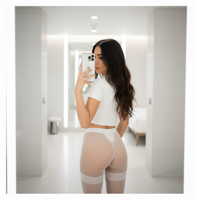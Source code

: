 <img src="https://github.com/Mustafa-Bugra-Babuccu/Inntogo/blob/main/logo.png" alt="LOGO" width="512" height="512">
